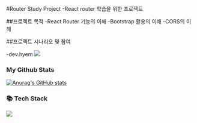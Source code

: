 
#Router Study Project
-React router 학습을 위한 프로젝트

##프로젝트 목적
-React Router 기능의 이해
-Bootstrap 활용의 이해
-CORS의 이해

##프로젝트 시나리오 및 참여

-dev.hyem
  <a href="mailto:devdev.hyem@gmail.com"><img src="https://img.shields.io/badge/Gmail-d14836?style=flat-square&logo=Gmail&logoColor=white&link=kimhyein7110@gmail.com"/></a>



<h3> My Github Stats</h3>

[![Anurag's GitHub stats](https://github-readme-stats.vercel.app/api?username=hyeinisfree&hide_title=true&show_icons=true&include_all_commits=true&disable_animations=true&theme=vue)](https://github.com/anuraghazra/github-readme-stats)
</div>
<h3>📚 Tech Stack </h3>

  <img src="https://img.shields.io/badge/Javascript-ffb13b?style=flat-square&logo=javascript&logoColor=white"/></a>
